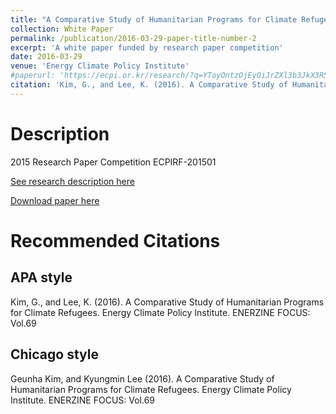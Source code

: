 ```yaml
---
title: "A Comparative Study of Humanitarian Programs for Climate Refugees (in Korean)"
collection: White Paper
permalink: /publication/2016-03-29-paper-title-number-2
excerpt: 'A white paper funded by research paper competition'
date: 2016-03-29
venue: 'Energy Climate Policy Institute'
#paperurl: 'https://ecpi.or.kr/research/?q=YToyOntzOjEyOiJrZXl3b3JkX3R5cGUiO3M6MzoiYWxsIjtzOjc6ImtleXdvcmQiO3M6OToi7J206rK966%2B8Ijt9&bmode=view&idx=12732798&t=board'
citation: 'Kim, G., and Lee, K. (2016). A Comparative Study of Humanitarian Programs for Climate Refugees. Energy Climate Policy Institute. ENERZINE FOCUS: Vol.69'
---
```


Description
======
2015 Research Paper Competition ECPIRF-201501

[See research description here](https://ecpi.or.kr/research/?q=YToyOntzOjEyOiJrZXl3b3JkX3R5cGUiO3M6MzoiYWxsIjtzOjc6ImtleXdvcmQiO3M6OToi7J206rK966%2B8Ijt9&bmode=view&idx=12732798&t=board)

[Download paper here](https://github.com/kleeresearch/kleeresearch.github.io/blob/master/files/refugee.pdf)

Recommended Citations
======

APA style
------
Kim, G., and Lee, K. (2016). A Comparative Study of Humanitarian Programs for Climate Refugees. Energy Climate Policy Institute. ENERZINE FOCUS: Vol.69 

Chicago style
------
Geunha Kim, and Kyungmin Lee (2016). A Comparative Study of Humanitarian Programs for Climate Refugees. Energy Climate Policy Institute. ENERZINE FOCUS: Vol.69 
